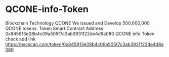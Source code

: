 # QCONE-info-Token
Blockchain Technology QCONE
We issued and Develop 500,000,000 QCONE tokens.
Token Smart Contract Address: 0x845913e08b4c09a505f7c3ab3931f22de4d6a080
QCONE info Token check add link 
https://bscscan.com/token/0x845913e08b4c09a505f7c3ab3931f22de4d6a080
